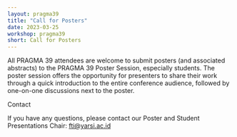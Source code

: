 ```yaml
---
layout: pragma39
title: "Call for Posters"
date: 2023-03-25
workshop: pragma39
short: Call for Posters
---
```


All PRAGMA 39 attendees are welcome to submit posters (and associated
abstracts) to the PRAGMA 39 Poster Session, especially students. The poster
session offers the opportunity for presenters to share their work through a
quick introduction to the entire conference audience, followed by one-on-one
discussions next to the poster.

<!-- <div class="border39">Important Dates</div>
- Submission deadline: TBD, 2023
- Author notification: TBD, 2020.
- Workshop registration deadline: TBD, 2023.
- Short Paper submission deadline: TBD, 2023.

<br>

<div class="border39">Where to Submit</div>
All PRAGMA 39 attendees, especially students, are welcome to submit the
completed Word template through [EasyChair](https://easychair.org/conferences/?conf=pragma39). Please select the Poster track.

<div class="border39">Poster Abstract Submission Instructions</div>

Authors are expected to both present their poster during poster sessions and
to give a one minute introductory lightning talk. As such, an acceptable
submission must include a PDF of the poster text abstract and will form the
basis for your lightning talk.

The submission should cover the following information:

<ol>
<li>**Title of the poster**</li>
<li>**Names and institutions**</li>
<li>**Student author (Y/N)**</li>
<li>**A brief abstract** (less than or equal to 450 words)</li>
</ol>

<br>
We strongly recommend all submissions use the word template
<a href="/images/pragma39/PRAGMA39 Poster Abstract Template.docx">here</a>.<br>

All posters must use the A1 format (594 x 841 mm/23.4 x 33.1 in).<br>
All submissions will be reviewed by PRAGMA Students Steering Committee and
decisions will be made available via email.<br>
Authors are expected to respond to review comments and, if necessary, resubmit
their updated poster and abstract.<br>
All accepted posters will also need to prepare a 1 min lightning talk (one
slide) of their work to be presented during the conference.<br>

<b>Please note the following</b>

<ol>
<li>Files must be in PDF format</li>
<li>A1 poster size (594 x 841 mm/23.4 x 33.1 in)</li>
<li>Minimum 150dpi for images</li>
<li>Embed all fonts and images (specify Press Quality or High Quality when converting to PDF)</li>
<li>Authors are responsible for poster setup and removal</li>
</ol>
<br>

<div class="border39">Proceedings</div>

Accepted authors are required to submit a short paper (4-page maximum), related to your poster, according to the <a href="https://www.ieee.org/conferences/publishing/templates.html">IEEE template</a> (in A4-size). The short paper will be published as PRAGMA proceeding at the end of the year 2020.

Please submit the short paper in PDF format through [EasyChair](https://easychair.org/conferences/?conf=pragma39) after acceptance notification. Please select the "Proceedings" track. -->

<div class="border39">Contact</div>

If you have any questions, please contact our Poster and Student Presentations
Chair: <a href="mailto:fti@yarsi.ac.id">fti@yarsi.ac.id</a>

